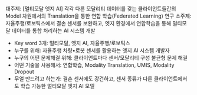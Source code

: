 대주제: [멀티모달 엣지 AI] 각각 다른 모달리티 데이터를 갖는 클라이언트들간의 Model 차원에서의 Translation을 통한 연합 학습(Federated Learning) 연구
소주제: 자율주행/로보틱스에서 결손 센서를 보완하고, 엣지 환경에서 연합학습을 통해 멀티모달 데이터를 통합 처리하는 AI 시스템 개발
- Key word 3개: 멀티모달, 엣지 AI, 자율주행/로보틱스
- 누구를 위해: 자율주행 차량•로봇 센서를 활용하는 엣지 AI 시스템 개발자
- 누구의 어떤 문제해결 위해: 클라이언트마다 센서/모달리티 구성 불균형 문제 해결
- 어떤 기술을 사용해서: 연합학습, Modality Translation, UMIS, Modality Dropout
- 무얼 만드려고 하는가: 결손 센서에도 강건하고, 센서 종류가 다른 클라이언트에서도 학습 가능한 멀티모달 엣지 AI 모델
